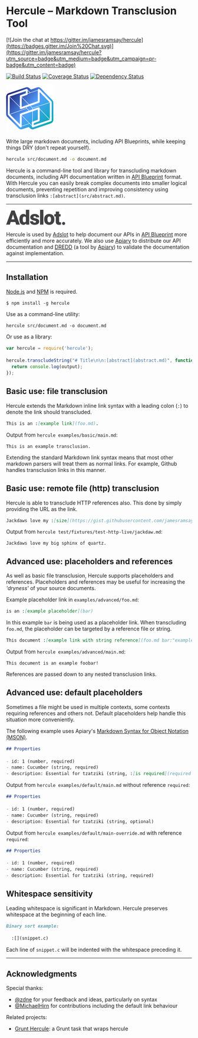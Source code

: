 # Hercule – Markdown Transclusion Tool

[![Join the chat at https://gitter.im/jamesramsay/hercule](https://badges.gitter.im/Join%20Chat.svg)](https://gitter.im/jamesramsay/hercule?utm_source=badge&utm_medium=badge&utm_campaign=pr-badge&utm_content=badge)

[![Build Status](https://travis-ci.org/jamesramsay/hercule.svg?branch=master)](https://travis-ci.org/jamesramsay/hercule)
[![Coverage Status](https://coveralls.io/repos/jamesramsay/hercule/badge.svg)](https://coveralls.io/r/jamesramsay/hercule)
[![Dependency Status](https://david-dm.org/jamesramsay/hercule.svg)](https://david-dm.org/jamesramsay/hercule)

![Hercule logo](hercule.png)

Write large markdown documents, including API Blueprints, while keeping things DRY (don't repeat yourself).

```bash
hercule src/document.md -o document.md
```

Hercule is a command-line tool and library for transcluding markdown documents, including API documentation written in [API Blueprint](http://apiblueprint.org) format. With Hercule you can easily break complex documents into smaller logical documents, preventing repetition and improving consistency using transclusion links `:[abstract](src/abstract.md)`.

-----

[![Adslot](adslot.png)](http://adslot.com/)

Hercule is used by [Adslot](http://adslot.com) to help document our APIs in [API Blueprint](http://apiblueprint.org) more efficiently and more accurately. We also use [Apiary](http://apiary.io) to distribute our API documentation and [DREDD](https://github.com/apiaryio/dredd) (a tool by [Apiary](http://apiary.io)) to validate the documentation against implementation.

-----

## Installation

[Node.js](http://nodejs.org) and [NPM](http://npmjs.org) is required.

```
$ npm install -g hercule
```

Use as a command-line utility:

```
hercule src/document.md -o document.md
```

Or use as a library:

```javascript
var hercule = require('hercule');

hercule.transcludeString("# Title\n\n:[abstract](abstract.md)", function(output) {
  return console.log(output);
});
```

## Basic use: file transclusion

Hercule extends the Markdown inline link syntax with a leading colon (`:`) to denote the link should transcluded.

```markdown
This is an :[example link](foo.md).
```

Output from `hercule examples/basic/main.md`:

```
This is an example transclusion.
```

Extending the standard Markdown link syntax means that most other markdown parsers will treat them as normal links.
For example, Github handles transclusion links in this manner.

## Basic use: remote file (http) transclusion

Hercule is able to transclude HTTP references also.
This done by simply providing the URL as the link.

```markdown
Jackdaws love my :[size](https://gist.githubusercontent.com/jamesramsay/e869c0164a187cc756d4/raw/5e6052f67b6bf87c6862e3e17e1a646cf31cbe16/size.md) sphinx of quartz.
```

Output from `hercule test/fixtures/test-http-live/jackdaw.md`:

```
Jackdaws love my big sphinx of quartz.
```

## Advanced use: placeholders and references

As well as basic file transclusion, Hercule supports placeholders and references.
Placeholders and references may be useful for increasing the _'dryness'_ of your source documents.

Example placeholder link in `examples/advanced/foo.md`:

```markdown
is an :[example placeholder](bar)
```

In this example `bar` is being used as a placeholder link.
When transcluding `foo.md`, the placeholder can be targeted by a reference file or string.

```markdown
This document :[example link with string reference](foo.md bar:"example foobar!")
```

Output from `hercule examples/advanced/main.md`:

```
This document is an example foobar!
```

References are passed down to any nested transclusion links.

## Advanced use: default placeholders

Sometimes a file might be used in multiple contexts, some contexts requiring references and others not.
Default placeholders help handle this situation more conveniently.

The following example uses Apiary's [Markdown Syntax for Object Notation (MSON)](https://github.com/apiaryio/mson).

```markdown
## Properties

- id: 1 (number, required)
- name: Cucumber (string, required)
- description: Essential for tzatziki (string, :[is required](required || "optional"))
```

Output from `hercule examples/default/main.md` without reference `required`:

```markdown
## Properties

- id: 1 (number, required)
- name: Cucumber (string, required)
- description: Essential for tzatziki (string, optional)
```

Output from `hercule examples/default/main-override.md` with reference `required`:

```markdown
## Properties

- id: 1 (number, required)
- name: Cucumber (string, required)
- description: Essential for tzatziki (string, required)
```

## Whitespace sensitivity

Leading whitespace is significant in Markdown.
Hercule preserves whitespace at the beginning of each line.

```markdown
Binary sort example:

  :[](snippet.c)

```

Each line of `snippet.c` will be indented with the whitespace preceding it.

----

## Acknowledgments

Special thanks:

- [@zdne](https://github.com/zdne) for your feedback and ideas, particularly on syntax
- [@MichaelHirn](https://github.com/MichaelHirn) for contributions including the default link behaviour

Related projects:

- [Grunt Hercule](https://github.com/chesleybrown/grunt-hercule): a Grunt task that wraps hercule
